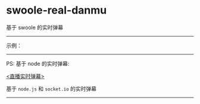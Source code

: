 # swoole-real-danmu

基于 swoole 的实时弹幕

---

示例：



---



PS: 基于 node 的实时弹幕: 

[<直播实时弹幕>](https://github.com/kof97/realtime-danmu.git)

基于 `node.js` 和 `socket.io` 的实时弹幕

---